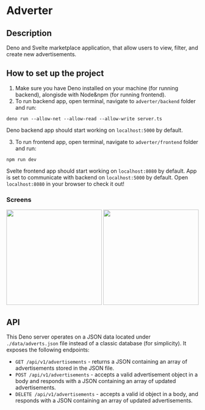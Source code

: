 # Adverter

## Description
Deno and Svelte marketplace application, that allow users to view, filter, and create new advertisements.

## How to set up the project
1. Make sure you have Deno installed on your machine (for running backend), alongisde with Node&npm (for running frontend).
2. To run backend app, open terminal, navigate to `adverter/backend` folder and run:
```
deno run --allow-net --allow-read --allow-write server.ts
```
Deno backend app should start working on `localhost:5000` by default.

3. To run frontend app, open terminal, navigate to `adverter/frontend` folder and run:
```
npm run dev
```
Svelte frontend app should start working on `localhost:8080` by default. App is set to communicate with backend on `localhost:5000` by default. Open `localhost:8080` in your browser to check it out!

### Screens
<img src="https://i.ibb.co/b1Tmpbq/1.png" width=250 /> <img src="https://i.ibb.co/Hz9LfC6/2.png" width=250 />

## API
This Deno server operates on a JSON data located under `./data/adverts.json` file instead of a classic database (for simplicity). It exposes the following endpoints:
* `GET /api/v1/advertisements` - returns a JSON containing an array of advertisements stored in the JSON file.
* `POST /api/v1/advertisements` - accepts a valid advertisement object in a body and responds with a JSON containing an array of updated advertisements.
* `DELETE /api/v1/advertisements` - accepts a valid id object in a body, and responds with a JSON containing an array of updated advertisements.
